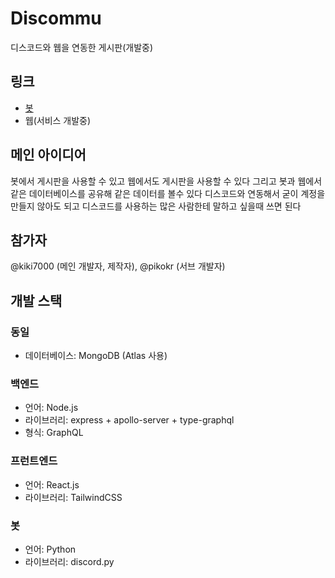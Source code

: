 # Discommu
디스코드와 웹을 연동한 게시판(개발중)

## 링크
+ [봇](https://discord.com/api/oauth2/authorize?client_id=761495487215042570&permissions=0&scope=bot)
+ 웹(서비스 개발중)

## 메인 아이디어
봇에서 게시판을 사용할 수 있고 웹에서도 게시판을 사용할 수 있다
그리고 봇과 웹에서 같은 데이터베이스를 공유해 같은 데이터를 볼수 있다
디스코드와 연동해서 굳이 계정을 만들지 않아도 되고 디스코드를 사용하는 많은 사람한테 말하고 싶을때 쓰면 된다

## 참가자
@kiki7000 (메인 개발자, 제작자), @pikokr (서브 개발자)

## 개발 스택
### 동일
+ 데이터베이스: MongoDB (Atlas 사용)

### 백엔드
+ 언어: Node.js
+ 라이브러리: express + apollo-server + type-graphql
+ 형식: GraphQL

### 프런트엔드
+ 언어: React.js
+ 라이브러리: TailwindCSS

### 봇
+ 언어: Python
+ 라이브러리: discord.py